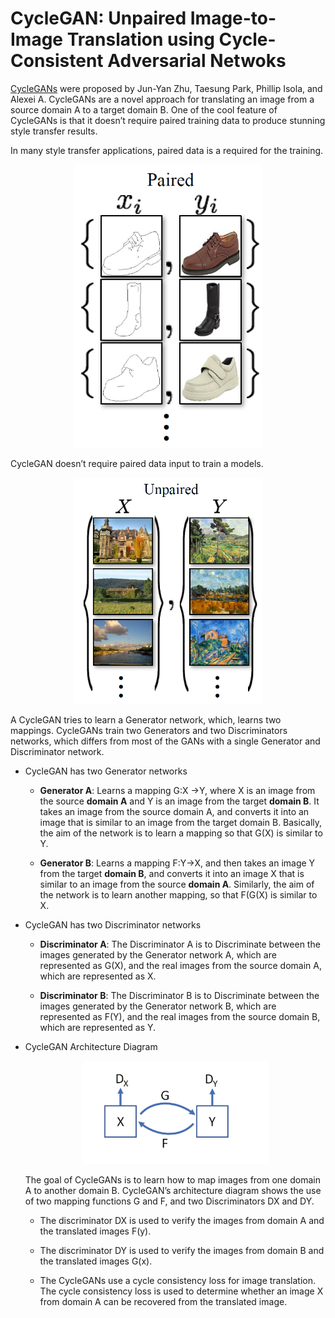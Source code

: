 ﻿# CycleGAN: Unpaired Image-to-Image Translation using Cycle-Consistent Adversarial Netwoks

[CycleGANs](https://arxiv.org/pdf/1703.10593.pdf) were proposed by Jun-Yan Zhu, Taesung Park, Phillip Isola, and Alexei A. CycleGANs are a novel approach for translating an image from a source domain A to a target domain B. One of the cool feature of CycleGANs is that it doesn’t require paired training data to produce stunning style transfer results. 

In many style transfer applications, paired data is a required for the training.
<p align="center">
  <img src="./paired_data_sample.png" width="300px" title="Paired Data">
</p>

CycleGAN doesn’t require paired data input to train a models.
<p align="center">
  <img src="./unpaired_data_sample.png" width="300px" title="Unpaired Data">
</p>

A CycleGAN tries to learn a Generator network, which, learns two mappings. CycleGANs train two Generators and two Discriminators networks, which differs from most of the GANs with a single Generator and Discriminator network.

* CycleGAN has two Generator networks

  * <b>Generator A</b>: Learns a mapping G:X ->Y, where X is an image from the source <b>domain A</b> and Y is an image from the target <b>domain B</b>. It takes an image from the source domain A, and converts it into an image that is similar to an image from the target domain B. Basically, the aim of the network is to learn a mapping so that G(X) is similar to Y.
  
  * <b>Generator B</b>: Learns a mapping F:Y->X, and then takes an image Y from the target <b>domain B</b>, and converts it into an image X that is similar to an image from the source <b>domain A</b>. Similarly, the aim of the network is to learn another mapping, so that F(G(X) is similar to X.

* CycleGAN has two Discriminator networks

  * <b>Discriminator A</b>: The Discriminator A is to Discriminate between the images generated by the Generator network A, which are represented as G(X), and the real images from the source domain A, which are represented as X.
  
  * <b>Discriminator B</b>: The Discriminator B is to Discriminate between the images generated by the Generator network B, which are represented as F(Y), and the real images from the source domain B, which are represented as Y.
  
* CycleGAN Architecture Diagram
  <p align="center">
    <img src="CycleGAN_architecture_diagram.png" width="300px" title="CycleGAN Architecure Diagram">
  </p>
  
  The goal of CycleGANs is to learn how to map images from one domain A to another domain B. CycleGAN’s architecture diagram shows the use of two mapping functions G and F, and two Discriminators DX and DY.
  
  * The discriminator DX is used to verify the images from domain A and the translated images F(y).
  
  * The discriminator DY is used to verify the images from domain B and the translated images G(x).
  
  * The CycleGANs use a cycle consistency loss for image translation. The cycle consistency loss is used to determine whether an image X from domain A can be recovered from the translated image.
